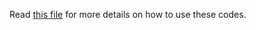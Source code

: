 Read [this file](https://github.com/njuguoyang/magnetic_modeling_codes/blob/main/code/vector_magnetic_field_analysis/readme.txt) for more details on how to use these codes.
